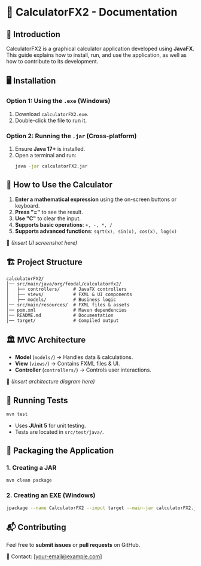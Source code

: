 # 📖 CalculatorFX2 - Documentation

## 📌 Introduction
CalculatorFX2 is a graphical calculator application developed using **JavaFX**. This guide explains how to install, run, and use the application, as well as how to contribute to its development.

## 🖥️ Installation
### **Option 1: Using the `.exe` (Windows)**
1. Download `calculatorFX2.exe`.
2. Double-click the file to run it.

### **Option 2: Running the `.jar` (Cross-platform)**
1. Ensure **Java 17+** is installed.
2. Open a terminal and run:
   ```sh
   java -jar calculatorFX2.jar
   ```

## 🔢 How to Use the Calculator
1. **Enter a mathematical expression** using the on-screen buttons or keyboard.
2. **Press "="** to see the result.
3. **Use "C"** to clear the input.
4. **Supports basic operations**: `+, -, *, /`
5. **Supports advanced functions**: `sqrt(x), sin(x), cos(x), log(x)`

📸 *(Insert UI screenshot here)*

## 🏗️ Project Structure
```
calculatorFX2/
│── src/main/java/org/feodal/calculatorfx2/
│   ├── controllers/     # JavaFX controllers
│   ├── views/           # FXML & UI components
│   ├── models/          # Business logic
│── src/main/resources/  # FXML files & assets
│── pom.xml              # Maven dependencies
│── README.md            # Documentation
│── target/              # Compiled output
```

## 🏛️ MVC Architecture
- **Model** (`models/`) → Handles data & calculations.
- **View** (`views/`) → Contains FXML files & UI.
- **Controller** (`controllers/`) → Controls user interactions.

📸 *(Insert architecture diagram here)*

## 🧪 Running Tests
```sh
mvn test
```
- Uses **JUnit 5** for unit testing.
- Tests are located in `src/test/java/`.

## 🚀 Packaging the Application
### **1. Creating a JAR**
```sh
mvn clean package
```
### **2. Creating an EXE (Windows)**
```sh
jpackage --name CalculatorFX2 --input target --main-jar calculatorFX2.jar --main-class org.feodal.calculatorfx2.HelloApplication --type exe --dest output
```

## 📬 Contributing
Feel free to **submit issues** or **pull requests** on GitHub.

📧 Contact: [your-email@example.com]

